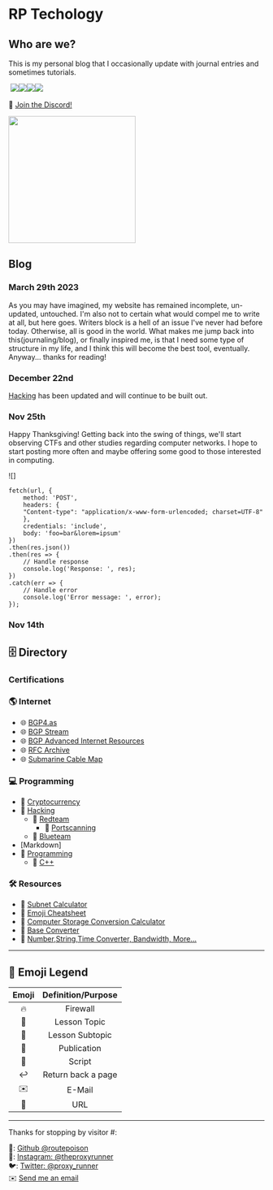 # RP Techology

## Who are we?

This is my personal blog that I occasionally update with journal entries and sometimes tutorials.

&nbsp;<a href="https://github.com/routepoison"><img src="https://badgen.net/badge/github/routepoison/green?icon=github"></a><a href="https://routepoison.com"><img src="https://badgen.net/badge/personal-website/routepoison/green"></a><a href="https://routepoison.com"><img src="https://badgen.net/badge/academic-website/routepoison/green"></a><a href="https://routepoison.com"><img src="https://badgen.net/badge/professional-website/routepoison/green"></a>&nbsp;

🔗 [Join the Discord!](https://discord.gg/GN4tyGZtfP)

<img src="./img/discord-logo-1024x1024.png" height="250" width="250">

## Blog

### March 29th 2023 

As you may have imagined, my website has remained incomplete, un-updated, untouched. I'm also not to certain what would compel me to write at all, but here goes. Writers block is a hell of an issue I've never had before today. Otherwise, all is good in the world. What makes me jump back into this(journaling/blog), or finally inspired me, is that I need some type of structure in my life, and I think this will become the best tool, eventually. Anyway... thanks for reading!

### December 22nd

[Hacking](./hacking/hacking.md) has been updated and will continue to be built out.

### Nov 25th

Happy Thanksgiving! Getting back into the swing of things, we'll start observing CTFs and other studies regarding computer networks. I hope to start posting more often and maybe offering some good to those interested in computing.

![]

```
fetch(url, {
	method: 'POST',
	headers: {
	"Content-type": "application/x-www-form-urlencoded; charset=UTF-8"
	},
	credentials: 'include',
	body: 'foo=bar&lorem=ipsum'
})
.then(res.json())
.then(res => {
	// Handle response
	console.log('Response: ', res);
})
.catch(err => {
	// Handle error
	console.log('Error message: ', error);
});
```

### Nov 14th

## 🗄 Directory

### Certifications

### 🌎 Internet

* 🌐 [BGP4.as](https://www.bgp4.as/)
* 🌐 [BGP Stream](http://bgpstream.com/)
* 🌐 [BGP Advanced Internet Resources](https://www.bgp4.as/)
* 🌐 [RFC Archive](https://www.rfc-archive.org/)
* 🌐 [Submarine Cable Map](https://www.submarinecablemap.com/)

### 💻 Programming

* 📁 [Cryptocurrency](./#)
* 📁 [Hacking](./#)
    + 🔴 [Redteam](./hacking/redteam/kali-network-cookbook.html)
        - 🧮 [Portscanning](./hacking/redteam/kali-network-cookbook/portscan.html)
    + 🔵 [Blueteam](./hacking/blueteam/#)
* [Markdown]
* 📁 [Programming](./programming/)
    + 📁 [C++](./programming/cpp/cpp-crash-course/toc.md)

### 🛠 Resources

* 🧰 [Subnet Calculator](https://www.subnet-calculator.com/)
* 🧰 [Emoji Cheatsheet](https://github.com/ikatyang/emoji-cheat-sheet/blob/master/README.md)
* 🧰 [Computer Storage Conversion Calculator](https://www.calculatorsoup.com/calculators/conversions/computerstorage.php)
* 🧰 [Base Converter](https://www.rapidtables.com/convert/number/base-converter.html)
* 🧰 [Number,String,Time Converter, Bandwidth, More...](https://coderstoolbox.net/number/)

---

## 🔗 Emoji Legend

| Emoji | Definition/Purpose |
|:-:|:-:|
|🔥|Firewall|📆|Daily Entry|
|🔖|Lesson Topic|📰|Daily Entry 2|
|📃|Lesson Subtopic|📅|Daily Entry 3|
|📄|Publication|📁|Website Directory|
|📜|Script|📂|Current Website Directory| 
|↩️|Return back a page|🟢| Available|
|✉️|E-Mail|🟡|Under Maintenance|
|🔗| URL|🔴|Unavailable|

---

Thanks for stopping by visitor #: <script type="text/javascript" src="//counter.websiteout.net/js/5/0/1000/0"></script>

🔧: [Github @routepoison](https://github.com/routepoison)<br>
📸: [Instagram: @theproxyrunner](https://www.instagram.com/theproxyrunner/)<br>
🐦: [Twitter: @proxy_runner](https://twitter.com/proxy_runner)<br>
✉️ <a href="mailto:gs@routepoison.com">Send me an email</a><br>
